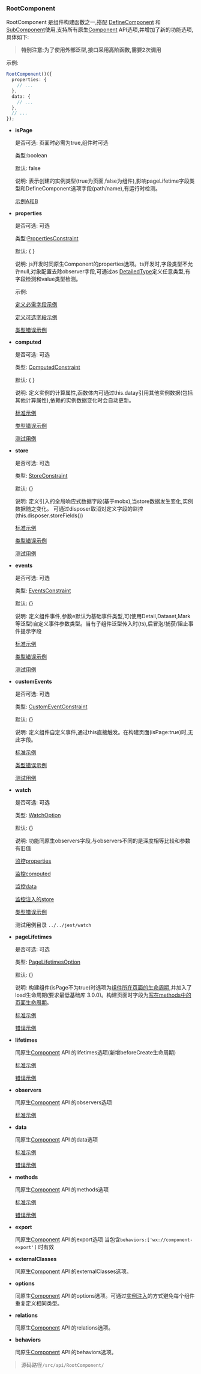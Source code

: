### RootComponent

RootComponent 是组件构建函数之一,搭配 [DefineComponent](./DefineComponent.md) 和 [SubComponent](./SubComponent.md)使用,支持所有原生[Component] API选项,并增加了新的功能选项,具体如下:

> **特别注意:为了使用外部泛型,接口采用高阶函数,需要2次调用**

示例:

```ts
RootComponent()({
  properties: {
    // ...
  },
  data: {
    // ...
  },
  // ...
});
```

- **isPage**

  是否可选: 页面时必需为true,组件时可选

  类型:boolean

  默认: false

  说明: 表示创建的实例类型(true为页面,false为组件),影响pageLifetime字段类型和DefineComponent选项字段(path/name),有运行时检测。

  [示例A和B](./DefineComponent.md)

- **properties**

  是否可选: 可选

  类型:[PropertiesConstraint](../../src/api/RootComponent/Properties/PropertiesConstraint.ts)

  默认: { }

  说明: js开发时同原生Component的properties选项。ts开发时,字段类型不允许null,对象配置去除observer字段,可通过as [DetailedType](../../src/types/DetailedType.ts)定义任意类型,有字段检测和value类型检测。

  示例:

  [定义必需字段示例](../../src/api/RootComponent/Properties/test/normalRequired.test.ts)

  [定义可选字段示例](../../src/api/RootComponent/Properties/test/normalOptional.test.ts)

  [类型错误示例](../../src/api/RootComponent/Properties/test/error.test.ts)

- **computed**

  是否可选: 可选

  类型: [ComputedConstraint](../../src/api/RootComponent/Computed/ComputedConstraint.ts)

  默认: { }

  说明: 定义实例的计算属性,函数体内可通过this.datay引用其他实例数据(包括其他计算属性),依赖的实例数据变化时会自动更新。

  [标准示例](../../src/api/RootComponent/Computed/test/normal.test.ts)

  [类型错误示例](../../src/api/RootComponent/Computed/test/error.test.ts)

  [测试用例](../../jest/computed/normal/normal.ts)

- **store**

  是否可选: 可选

  类型: [StoreConstraint](../../src/api/RootComponent/Store/StoreConstraint.ts)

  默认: {}

  说明: 定义引入的全局响应式数据字段(基于mobx),当store数据发生变化,实例数据随之变化。
  可通过disposer取消对定义字段的监控(this.disposer.storeFields())

  [标准示例](../../src/api/RootComponent/Store/test/normal.test.ts)

  [类型错误示例](../../src/api/RootComponent/Store/test/error.test.ts)

  [测试用例](../../jest/store/store.ts)

- **events**

  是否可选: 可选

  类型: [EventsConstraint](../../src/api/RootComponent/Events/EventsConstraint.ts)

  默认: {}

  说明: 定义组件事件,参数e默认为基础事件类型,可(使用Detail,Dataset,Mark等泛型)自定义事件参数类型。当有子组件泛型传入时(ts),后冒泡/捕获/阻止事件提示字段

  [标准示例](../../src/api/RootComponent/Events/test/normal.test.ts)

  [类型错误示例](../../src/api/RootComponent/Events/test/error.test.ts)

  [测试用例](../../jest/events/events.ts)

- **customEvents**

  是否可选: 可选

  类型: [CustomEventConstraint](../../src/api/RootComponent/CustomEvents/CustomEventConstraint.ts)

  默认: {}

  说明: 定义组件自定义事件,通过this直接触发。在构建页面(isPage:true)时,无此字段。

  [标准示例](../../src/api/RootComponent/CustomEvents/test/normal.test.ts)

  [类型错误示例](../../src/api/RootComponent/CustomEvents/test/error.test.ts)

  [测试用例](../../jest/customEvents/customEvents.ts)

- **watch**

  是否可选: 可选

  类型: [WatchOption](../../src/api/RootComponent/Watch/WatchOption.ts)

  默认: {}

  说明: 功能同原生observers字段,与observers不同的是深度相等比较和参数有旧值

  [监控properties](../../src/api/RootComponent/Watch/test/WatchProperties.test.ts)

  [监控computed](../../src/api/RootComponent/Watch/test/WatchComputed.test.ts)

  [监控data](../../src/api/RootComponent/Watch/test/WatchData.test.ts)

  [监控注入的store](../../src/api/RootComponent/Watch/test/WtachInject.test.ts)

  [类型错误示例](../../src/api/RootComponent/Watch/test/error.test.ts)

  测试用例目录 `../../jest/watch`

- **pageLifetimes**

  是否可选: 可选

  类型: [PageLifetimesOption](../../src/api/RootComponent/PageLifetimes/PageLifetimesOption.ts)

  默认: {}

  说明: 构建组件(isPage不为true)时选项为[组件所在页面的生命周期](https://developers.weixin.qq.com/miniprogram/dev/framework/custom-component/lifetimes.html#%E7%BB%84%E4%BB%B6%E6%89%80%E5%9C%A8%E9%A1%B5%E9%9D%A2%E7%9A%84%E7%94%9F%E5%91%BD%E5%91%A8%E6%9C%9F),并加入了load生命周期(要求最低基础库 3.0.0)。构建页面时字段为[写在methods中的页面生命周期](https://developers.weixin.qq.com/miniprogram/dev/framework/custom-component/component.html)。

  [标准示例](../../src/api/RootComponent/PageLifetimes/test/normal.test.ts)

  [错误示例](../../src/api/RootComponent/PageLifetimes/test/error.test.ts)

- **lifetimes**

  同原生[Component] API 的lifetimes选项(新增beforeCreate生命周期)

  [标准示例](../../src/api/RootComponent/Lifetimes/test/normal.test.ts)

  [错误示例](../../src/api/RootComponent/Lifetimes/test/error.test.ts)

- **observers**

  同原生[Component] API 的observers选项

  [标准示例](../../src/api/RootComponent/Observers/test/normal.test.ts)

- **data**

  同原生[Component] API 的data选项

  [标准示例](../../src/api/RootComponent/Data/test/normal.test.ts)

  [错误示例](../../src/api/RootComponent/Data/test/error.test.ts)

- **methods**

  同原生[Component] API 的methods选项

  [标准示例](../../src/api/RootComponent/Methods/test/mormal.test.ts)

  [错误示例](../../src/api/RootComponent/Methods/test/error.test.ts)

- **export**

  同原生[Component] API 的export选项 当包含`behaviors:['wx://component-export']` 时有效

- **externalClasses**

  同原生[Component] API 的externalClasses选项。

- **options**

  同原生[Component] API 的options选项。可通过[实例注入]()的方式避免每个组件重复定义相同类型。

- **relations**

  同原生[Component] API 的relations选项。

- **behaviors**

  同原生[Component] API 的behaviors选项。

> 源码路径`/src/api/RootComponent/`

[Component]: https://developers.weixin.qq.com/miniprogram/dev/reference/api/Component.html
